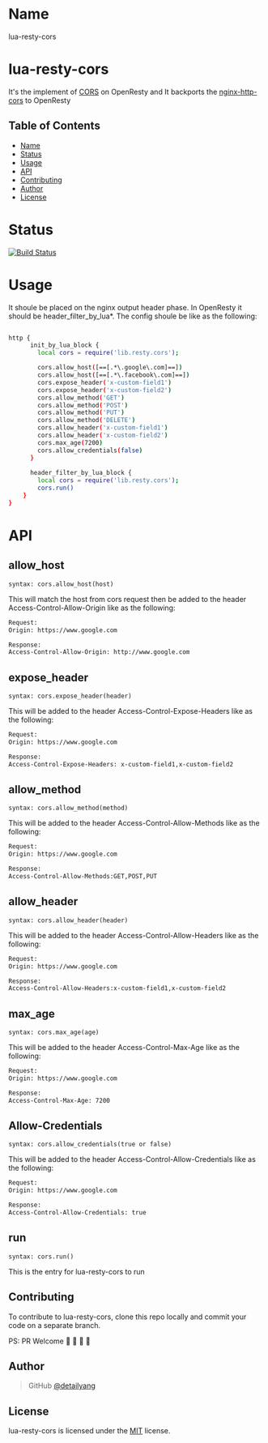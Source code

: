 Name
====
lua-resty-cors

# lua-resty-cors
It's the implement of [CORS](https://developer.mozilla.org/en-US/docs/Web/HTTP/Access_control_CORS) on OpenResty and 
It backports the [nginx-http-cors](https://github.com/x-v8/ngx_http_cors_filter) to OpenResty

Table of Contents
-----------------
* [Name](#name)
* [Status](#status)
* [Usage](#usage)
* [API](#api)
* [Contributing](#contributing)
* [Author](#author)
* [License](#license)


Status
====
[![Build Status](https://travis-ci.org/detailyang/lua-resty-cors.svg?branch=master)](https://travis-ci.org/detailyang/lua-resty-cors)

Usage
====
It shoule be placed on the nginx output header phase. In OpenResty it should be header_filter_by_lua\*. The config shoule be like as the following:

```bash

http {
      init_by_lua_block {
        local cors = require('lib.resty.cors');

        cors.allow_host([==[.*\.google\.com]==])
        cors.allow_host([==[.*\.facebook\.com]==])
        cors.expose_header('x-custom-field1')
        cors.expose_header('x-custom-field2')
        cors.allow_method('GET')
        cors.allow_method('POST')
        cors.allow_method('PUT')
        cors.allow_method('DELETE')
        cors.allow_header('x-custom-field1')
        cors.allow_header('x-custom-field2')
        cors.max_age(7200)
        cors.allow_credentials(false)
      }
      
      header_filter_by_lua_block {
        local cors = require('lib.resty.cors');
        cors.run()
    }
}
```

API
====

allow_host
---
`syntax: cors.allow_host(host)`

This will match the host from cors request then be added to the header Access-Control-Allow-Origin like as the following:

```bash
Request:
Origin: https://www.google.com

Response:
Access-Control-Allow-Origin: http://www.google.com
```

expose_header
---
`syntax: cors.expose_header(header)`

This will be added to the header Access-Control-Expose-Headers like as the following:

```bash
Request:
Origin: https://www.google.com

Response:
Access-Control-Expose-Headers: x-custom-field1,x-custom-field2
```

allow_method
---
`syntax: cors.allow_method(method)`

This will be added to the header Access-Control-Allow-Methods like as the following:

```bash
Request:
Origin: https://www.google.com

Response:
Access-Control-Allow-Methods:GET,POST,PUT
```

allow_header
---
`syntax: cors.allow_header(header)`

This will be added to the header Access-Control-Allow-Headers like as the following:

```bash
Request:
Origin: https://www.google.com

Response:
Access-Control-Allow-Headers:x-custom-field1,x-custom-field2
```

max_age
---
`syntax: cors.max_age(age)`

This will be added to the header Access-Control-Max-Age like as the following:

```bash
Request:
Origin: https://www.google.com

Response:
Access-Control-Max-Age: 7200
```

Allow-Credentials
---
`syntax: cors.allow_credentials(true or false)`

This will be added to the header Access-Control-Allow-Credentials like as the following:

```bash
Request:
Origin: https://www.google.com

Response:
Access-Control-Allow-Credentials: true
```

run
---
`syntax: cors.run()`

This is the entry for lua-resty-cors to run


Contributing
------------

To contribute to lua-resty-cors, clone this repo locally and commit your code on a separate branch.

PS: PR Welcome :rocket: :rocket: :rocket: :rocket:


Author
------

> GitHub [@detailyang](https://github.com/detailyang)

License
-------
lua-resty-cors is licensed under the [MIT] license.

[MIT]: https://github.com/detailyang/ybw/blob/master/licenses/MIT
